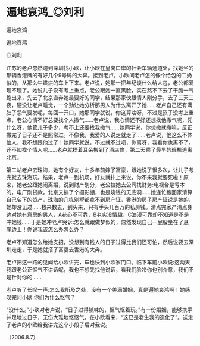 # 遍地哀鸿_◎刘利

遍地哀鸿

遍地哀鸿

◎刘利

江苏的老卢忽然跑到深圳找小欧，让小欧在皇岗口岸的社会车辆通道处，找她坐的那辆香港牌的有好几个9号码的大奔。接到老卢，小欧问老卢怎的像个给包的二奶似的，从那么牛烘烘的车上下来。老卢说，她那一把年纪谈什么给人包，老公都爱理不理了。她说儿子没有考上重点，老公跟她一直黑脸，实在熬不下去了干脆一气跑出来，先去了北京直奔她最要好的同学，结果那家伙跟情人刚分手，去了三天三夜，硬没让老卢睡觉，一个劲让她分析那男人为什么离开了她……老卢自己还有满肚子怨气要发呢，每回一开口，她那同学就说，你这算啥呀，不过是孩子没考上重点，老公心情不好总要找个人撒气……老卢说，我心情还不好还想找他撒气呢，凭什么呀，他管儿子多少，考不上还要找我撒气……她同学说，你想撒就撒嘛，反正撒完了日子还不是照常过。不像我，我爱的人说走就走了……老卢说，他这么不体恤人，我不想跟他过了！她同学就说，不过就不过呗，你离呀，我看你也离不了。还不如找个情人呢……老卢就捂着耳朵搬到了酒店住，第二天乘了最早的班机逃离北京。

第二站老卢去珠海，她有个好友，十多年前嫁了富豪，跟她说了很多次，让儿子考完就去珠海玩。结果，老卢一到机场，好友就扑上来说，你不来我就要死啦！原来，她老公跟她闹离婚，说到财产划分，老公拉她去公司找财务:电视台是亏本的，电厂刚贷款，北京又搞了个摄影棚，也是烧钱的无底洞……她连忙跑回家清算自己名下的资产，珠海的几栋别墅都拿不到房产证，香港的房子房产证说是她的，她却没见过……数来数去，到头来，只有手头几百万的私房钱。清点完家产清点身边对她有意思的男人，A花心不可靠，B老实没情趣，C浪漫可靠却不知道是不是冲她钱……于是她冲老卢哭诉:怎么就跟做梦似的，忽然发现自己一屁股坐在了悬崖边上！你说我该怎么办怎么办？

老卢不知道怎么给她支招，没想到有钱人的日子过得比我们还可怕，然后说要去深圳走走，于是她就搭了富婆去香港的大奔。

老卢把这一路的见闻给小欧讲完，车也快到小欧家门口。临下车前小欧说:这两天我跟老公正怄气不讲话呢，我也不想先找他说话，看我们脸冷你也别介意，我们不是针对你的……

老卢听了长叹一声:怎么我所及之处，没有一个美满婚姻，真是遍地哀鸿啊！她感叹完问小欧:你们为什么怄气？

“没什么。”小欧对老卢说，“日子过得腻味的，怄气怄着玩。”有一份婚姻，能够携手并足地过日子，无伤大雅地怄怄气，在小欧看来，“这已是老生我的造化了”。送走了老卢的小欧给我讲完这个小段子后对我说。

（2006.8.7）